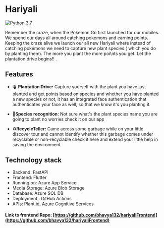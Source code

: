 # Hariyali
[![Python 3.7](https://img.shields.io/badge/python-3.7+-blue.svg)](https://www.python.org/downloads/release/python-370/)


Remember the craze, when the Pokemon Go first launched for our mobiles. We spend our days all around catching pokemons and earning points. Keeping the craze alive we launch our all new Hariyali where instead of catching pokemons we need to capture new plant species ( which you do by planting them). The more you plant the more poi\nts you get. Let the plantation drive begins!! .


## Features

- 🪴 **Plantation Drive:** Capture yourself with the plant you have just planted and get points based on species and whether you have planted a new species or not, it has an integrated face authentication that authenticates your face as well, so that we know it's you planting it.

- 🌱**Species recognition:** Not sure what's the plant species name you are going to plant   no worries check it on our app

- ♻️**RecycleTeller:**   Came across some garbage while on your little discover tour and cannot identify whether this garbage comes under recyclable or non-recyclable check it here and extend your little help in saving the environment 

## Technology stack

- Backend: FastAPI
- Frontend: Flutter
- Running on: Azure App Service
- Media Storage: Azure Blob Storage
- Database: Azure SQL DB
- Deployment : GitHub Actions
- APIs: Plant.id, Azure Cognitive Services

#### Link to frontend Repo: [https://github.com/bhavya132/hariyaliFrontend](https://github.com/bhavya132/hariyaliFrontend)


